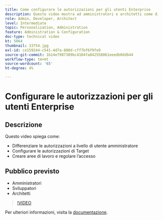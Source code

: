 ```yaml
---
title: Come configurare le autorizzazioni per gli utenti Enterprise
description: Questo video mostra ad amministratori e architetti come distinguere le autorizzazioni a livello di utente amministratore, configurare le autorizzazioni di Target, creare aree di lavoro e regolare l’accesso.
role: Admin, Developer, Architect
level: Intermediate
topic: Personalization, Administration
feature: Administration & Configuration
doc-type: technical video
kt: 5064
thumbnail: 33754.jpg
exl-id: ce159244-c541-4d7a-880d-cff7bf6f9fe9
source-git-commit: 1b14e7987309bc4104fa842558861eeedb0ddb44
workflow-type: tm+mt
source-wordcount: '65'
ht-degree: 4%

---
```


# Configurare le autorizzazioni per gli utenti Enterprise

## Descrizione

Questo video spiega come:

* Differenziare le autorizzazioni a livello di utente amministratore
* Configurare le autorizzazioni di Target
* Creare aree di lavoro e regolare l’accesso

## Pubblico previsto

* Amministratori
* Sviluppatori
* Architetti

>[!VIDEO](https://video.tv.adobe.com/v/33754/?quality=12)

Per ulteriori informazioni, visita la [documentazione](https://experienceleague.adobe.com/docs/target/using/administer/administrating-target.html?lang=en).
